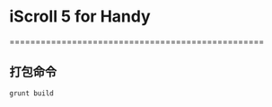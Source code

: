 # iScroll 5 for Handy

=================================================

## 打包命令

    grunt build    

